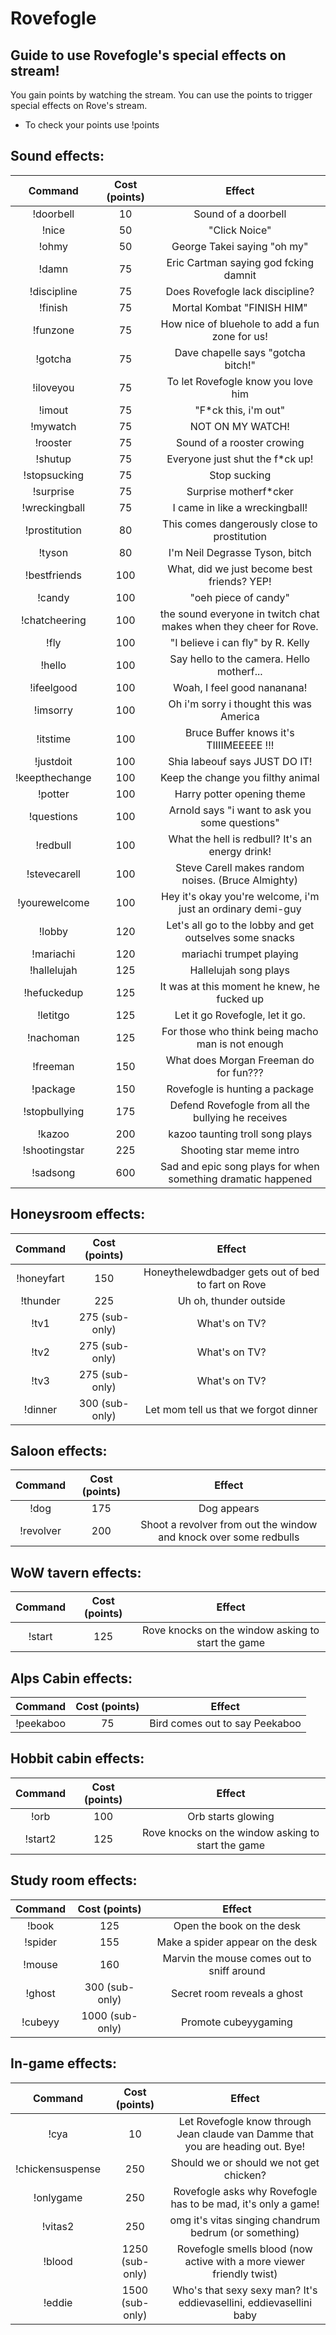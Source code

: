 # Rovefogle

## Guide to use Rovefogle's special effects on stream!

You gain points by watching the stream. 
You can use the points to trigger special effects on Rove's stream.

* To check your points use !points

## Sound effects:

| Command | Cost (points) | Effect |
|:-----:|:-----:|:-----:|
|!doorbell| 10 | Sound of a doorbell |
|!nice| 50 | "Click Noice" |
|!ohmy| 50 | George Takei saying "oh my" |
|!damn| 75 | Eric Cartman saying god fcking damnit|
|!discipline| 75 | Does Rovefogle lack discipline? |
|!finish| 75 | Mortal Kombat "FINISH HIM" |
|!funzone| 75 | How nice of bluehole to add a fun zone for us! |
|!gotcha| 75 | Dave chapelle says "gotcha bitch!" |
|!iloveyou| 75 | To let Rovefogle know you love him |
|!imout| 75 | "F*ck this, i'm out" |
|!mywatch| 75 | NOT ON MY WATCH! |
|!rooster| 75 | Sound of a rooster crowing |
|!shutup| 75 | Everyone just shut the f*ck up! |
|!stopsucking| 75 | Stop sucking |
|!surprise| 75 | Surprise motherf*cker |
|!wreckingball| 75 | I came in like a wreckingball! |
|!prostitution| 80 | This comes dangerously close to prostitution |
|!tyson| 80 | I'm Neil Degrasse Tyson, bitch |
|!bestfriends| 100 | What, did we just become best friends? YEP! |
|!candy| 100 | "oeh piece of candy" |
|!chatcheering| 100 | the sound everyone in twitch chat makes when they cheer for Rove. |
|!fly| 100 | "I believe i can fly" by R. Kelly |
|!hello| 100 | Say hello to the camera. Hello motherf... |
|!ifeelgood| 100 | Woah, I feel good nananana! |
|!imsorry| 100 | Oh i'm sorry i thought this was America |
|!itstime| 100 | Bruce Buffer knows it's TIIIIMEEEEE !!! |
|!justdoit| 100 | Shia labeouf says JUST DO IT! |
|!keepthechange| 100 | Keep the change you filthy animal |
|!potter| 100 | Harry potter opening theme |
|!questions| 100 | Arnold says "i want to ask you some questions" |
|!redbull| 100 | What the hell is redbull? It's an energy drink! |
|!stevecarell| 100 | Steve Carell makes random noises. (Bruce Almighty) |
|!yourewelcome| 100 | Hey it's okay you're welcome, i'm just an ordinary demi-guy |
|!lobby| 120 | Let's all go to the lobby and get outselves some snacks |
|!mariachi| 120 | mariachi trumpet playing |
|!hallelujah| 125 | Hallelujah song plays |
|!hefuckedup| 125 | It was at this moment he knew, he fucked up |
|!letitgo| 125 | Let it go Rovefogle, let it go. |
|!nachoman| 125 | For those who think being macho man is not enough |
|!freeman| 150 | What does Morgan Freeman do for fun??? |
|!package| 150 | Rovefogle is hunting a package |
|!stopbullying| 175 | Defend Rovefogle from all the bullying he receives|
|!kazoo| 200 | kazoo taunting troll song plays |
|!shootingstar| 225| Shooting star meme intro |
|!sadsong| 600 | Sad and epic song plays for when something dramatic happened |

## Honeysroom effects:

| Command | Cost (points) | Effect |
|:-----:|:-----:|:-----:|
|!honeyfart| 150 | Honeythelewdbadger gets out of bed to fart on Rove |
|!thunder| 225 | Uh oh, thunder outside |
|!tv1| 275 (sub-only) | What's on TV? |
|!tv2| 275 (sub-only)| What's on TV? |
|!tv3| 275 (sub-only)| What's on TV? |
|!dinner| 300 (sub-only) | Let mom tell us that we forgot dinner |

## Saloon effects:

| Command | Cost (points) | Effect |
|:-----:|:-----:|:-----:|
|!dog| 175 | Dog appears |
|!revolver| 200 | Shoot a revolver from out the window and knock over some redbulls |

## WoW tavern effects:

| Command | Cost (points) | Effect |
|:-----:|:-----:|:-----:|
|!start| 125 | Rove knocks on the window asking to start the game |

## Alps Cabin effects:

| Command | Cost (points) | Effect |
|:-----:|:-----:|:-----:|
|!peekaboo| 75 | Bird comes out to say Peekaboo |

## Hobbit cabin effects:

| Command | Cost (points) | Effect |
|:-----:|:-----:|:-----:|
|!orb| 100 | Orb starts glowing |
|!start2| 125 | Rove knocks on the window asking to start the game |

## Study room effects:

| Command | Cost (points) | Effect |
|:-----:|:-----:|:-----:|
|!book| 125 | Open the book on the desk |
|!spider| 155 | Make a spider appear on the desk |
|!mouse| 160 | Marvin the mouse comes out to sniff around |
|!ghost| 300 (sub-only) | Secret room reveals a ghost |
|!cubeyy| 1000 (sub-only) | Promote cubeyygaming |

## In-game effects:

| Command | Cost (points) | Effect |
|:-----:|:-----:|:-----:|
|!cya| 10 | Let Rovefogle know through Jean claude van Damme that you are heading out. Bye! |
|!chickensuspense| 250 | Should we or should we not get chicken? |
|!onlygame| 250 | Rovefogle asks why Rovefogle has to be mad, it's only a game! |
|!vitas2| 250 | omg it's vitas singing chandrum bedrum (or something) |
|!blood| 1250 (sub-only) | Rovefogle smells blood (now active with a more viewer friendly twist) |
|!eddie| 1500 (sub-only) | Who's that sexy sexy man? It's eddievasellini, eddievasellini baby |
